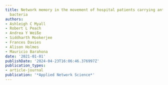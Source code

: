 ```yaml
---
title: Network memory in the movement of hospital patients carrying antimicrobial-resistant
  bacteria
authors:
- Ashleigh C Myall
- Robert L Peach
- Andrea Y Weiße
- Siddharth Mookerjee
- Frances Davies
- Alison Holmes
- Mauricio Barahona
date: '2021-01-01'
publishDate: '2024-04-23T16:06:46.376997Z'
publication_types:
- article-journal
publication: '*Applied Network Science*'
---
```

